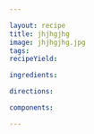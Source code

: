 ```yaml
---

layout: recipe
title: jhjhgjhg
image: jhjhgjhg.jpg
tags: 
recipeYield: 

ingredients:

directions:

components:

---
```

